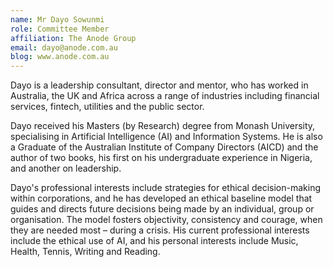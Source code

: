 ```yaml
---
name: Mr Dayo Sowunmi  
role: Committee Member
affiliation: The Anode Group
email: dayo@anode.com.au 
blog: www.anode.com.au
---
```


Dayo is a leadership consultant, director and mentor, who has worked in Australia, the UK and Africa across a range of industries including financial services, fintech, utilities and the public sector. 

Dayo received his Masters (by Research) degree from Monash University, specialising in Artificial Intelligence (AI) and Information Systems. He is also a Graduate of the Australian Institute of Company Directors (AICD) and the author of two books, his first on his undergraduate experience in Nigeria, and another on leadership.

Dayo's professional interests include strategies for ethical decision-making within corporations, and he has developed an ethical baseline model that guides and directs future decisions being made by an individual, group or organisation. The model fosters objectivity, consistency and courage, when they are needed most – during a crisis. His current professional interests include the ethical use of AI, and his personal interests include Music, Health, Tennis, Writing and Reading.
